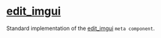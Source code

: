 # [edit_imgui](edit_imgui.hpp)

Standard implementation of the [edit_imgui](../../functions/edit_imgui.md) `meta component`.